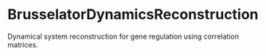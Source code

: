 # BrusselatorDynamicsReconstruction
Dynamical system reconstruction for gene regulation using correlation matrices.
